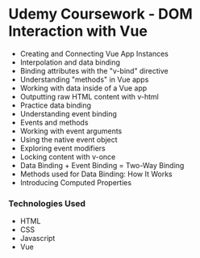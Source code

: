 # Udemy Coursework - DOM Interaction with Vue
- Creating and Connecting Vue App Instances
- Interpolation and data binding
- Binding attributes with the "v-bind" directive
- Understanding "methods" in Vue apps
- Working with data inside of a Vue app
- Outputting raw HTML content with v-html
- Practice data binding
- Understanding event binding
- Events and methods
- Working with event arguments
- Using the native event object
- Exploring event modifiers
- Locking content with v-once
- Data Binding + Event Binding = Two-Way Binding
- Methods used for Data Binding: How It Works
- Introducing Computed Properties
### Technologies Used
- HTML
- CSS
- Javascript
- Vue